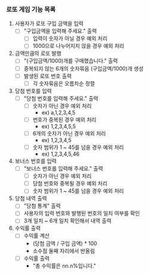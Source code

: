### 로또 게임 기능 목록
1. 사용자가 로또 구입 금액을 입력
   - [ ] "구입금액을 입력해 주세요." 출력
     - [ ] 입력이 숫자가 아닐 경우 예외 처리
     - [ ] 1000으로 나누어지지 않을 경우 예외 처리
2. 금액만큼의 로또 발행
   - [ ] "(구입금액/1000)개를 구매했습니다." 출력
   - [ ] 중복되지 않는 6개의 숫자묶음 (구입금액/1000)개 생성
   - [ ] 발생된 로또 번호 출력
     - [ ] 각 숫자묶음은 오름차순 정렬
3. 당첨 번호를 입력
   - [ ] "당첨 번호를 입력해 주세요." 출력
     - [ ] 숫자가 아닌 경우 예외 처리
       - ex) a,1,2,3,4,5
     - [ ] 번호가 중복된 경우 예외 처리
       - ex) 1,2,3,4,5,5
     - [ ] 6개의 숫자가 아닌 경우 예외 처리
       - ex) 1,2,3,4,5
     - [ ] 숫자 범위가 1 ~ 45를 넘을 경우 예외 처리
       - ex) 1,2,3,4,5,46
4. 보너스 번호를 입력
   - [ ] "보너스 번호를 입력해 주세요." 출력
     - [ ] 숫자가 아닌 경우 예외 처리
     - [ ] 당첨 번호와 중복될 경우 예외 처리
     - [ ] 숫자 범위가 1 ~ 45를 넘을 경우 예외 처리
5. 당첨 내역 출력
   - [ ] "당첨 통계" 출력
   - [ ] 사용자의 입력 번호와 발행된 번호의 일치 여부를 확인
   - [ ] 3개 일치 ~ 6개 일치 확인해서 내역 출력
6. 수익률 출력
   - [ ] 수익률 계산
     - (당첨 금액 / 구입 금액) * 100
     - 소수점 둘째 자리에서 반올림
   - [ ] 수익률 출력
     - "총 수익률은 nn.n%입니다."